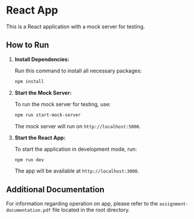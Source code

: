 # React App

This is a React application with a mock server for testing.

## How to Run

1. **Install Dependencies:**

   Run this command to install all necessary packages:

   ```bash
   npm install
   ```

2. **Start the Mock Server:**

   To run the mock server for testing, use:

   ```bash
   npm run start-mock-server
   ```

   The mock server will run on `http://localhost:5000`.

3. **Start the React App:**

   To start the application in development mode, run:

   ```bash
   npm run dev
   ```

   The app will be available at `http://localhost:3000`.

## Additional Documentation

For information regarding operation on app, please refer to the `assignment-documentation.pdf` file located in the root directory.
